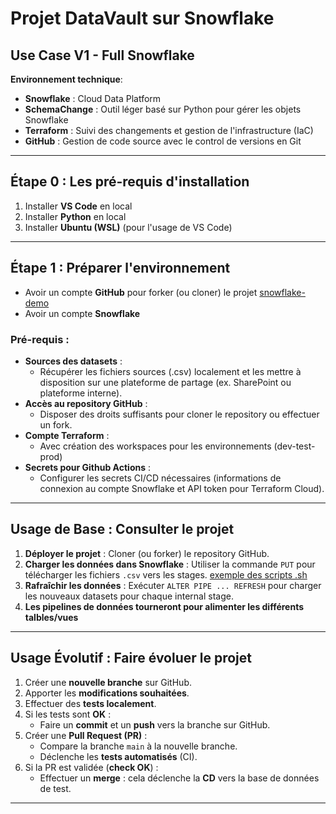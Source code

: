 # Projet DataVault sur Snowflake

## Use Case V1 - Full Snowflake 
**Environnement technique**:  
- **Snowflake** : Cloud Data Platform  
- **SchemaChange** : Outil léger basé sur Python pour gérer les objets Snowflake  
- **Terraform** : Suivi des changements et gestion de l'infrastructure  (IaC)
- **GitHub** : Gestion de code source avec le control de versions en Git

---

## Étape 0 : Les pré-requis d'installation
1. Installer **VS Code** en local  
2. Installer **Python** en local  
3. Installer **Ubuntu (WSL)** (pour l'usage de VS Code)  

---

## Étape 1 : Préparer l'environnement
- Avoir un compte **GitHub** pour forker (ou cloner) le projet [snowflake-demo](https://github.com/yassinedehbi/snowflake-demo)  
- Avoir un compte **Snowflake** 

### Pré-requis : 
- **Sources des datasets** :  
  - Récupérer les fichiers sources (.csv) localement et les mettre à disposition sur une plateforme de partage (ex. SharePoint ou plateforme interne).
- **Accès au repository GitHub** :  
  - Disposer des droits suffisants pour cloner le repository ou effectuer un fork.
- **Compte Terraform** :  
  - Avec création des workspaces pour les environnements (dev-test-prod)
- **Secrets pour Github Actions** :  
  - Configurer les secrets CI/CD nécessaires (informations de connexion au compte Snowflake et API token pour Terraform Cloud).

---

## Usage de Base : Consulter le projet
1. **Déployer le projet** : Cloner (ou forker) le repository GitHub.  
2. **Charger les données dans Snowflake** : Utiliser la commande `PUT` pour télécharger les fichiers `.csv` vers les stages. [exemple des scripts .sh](src/)
3. **Rafraîchir les données** : Exécuter `ALTER PIPE ... REFRESH` pour charger les nouveaux datasets pour chaque internal stage.
4. **Les pipelines de données tourneront pour alimenter les différents talbles/vues** 

---

## Usage Évolutif : Faire évoluer le projet
1. Créer une **nouvelle branche** sur GitHub.  
2. Apporter les **modifications souhaitées**.  
3. Effectuer des **tests localement**.  
4. Si les tests sont **OK** :  
   - Faire un **commit** et un **push** vers la branche sur GitHub.  
5. Créer une **Pull Request (PR)** :  
   - Compare la branche `main` à la nouvelle branche.
   - Déclenche les **tests automatisés** (CI).  
6. Si la PR est validée (**check OK**) :  
   - Effectuer un **merge** : cela déclenche la **CD** vers la base de données de test.

---
